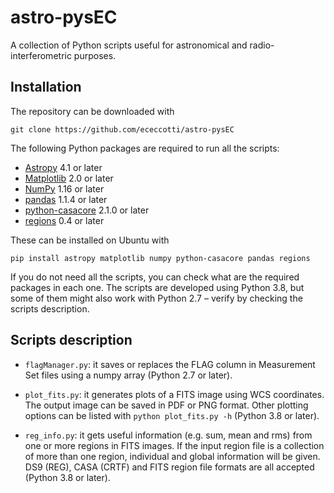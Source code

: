 # astro-pysEC

A collection of Python scripts useful for astronomical and radio-interferometric purposes.

## Installation
The repository can be downloaded with
```
git clone https://github.com/ececcotti/astro-pysEC
```
The following Python packages are required to run all the scripts:
-  [Astropy](https://docs.astropy.org/en/stable/index.html) 4.1 or later
-  [Matplotlib](https://matplotlib.org/) 2.0 or later
-  [NumPy](https://numpy.org/) 1.16 or later
-  [pandas](https://pandas.pydata.org/pandas-docs/stable/index.html) 1.1.4 or later
-  [python-casacore](https://pypi.org/project/python-casacore/) 2.1.0 or later
-  [regions](https://pypi.org/project/regions/) 0.4 or later

These can be installed on Ubuntu with
```
pip install astropy matplotlib numpy python-casacore pandas regions
```
If you do not need all the scripts, you can check what are the required packages in each one. The scripts are developed using Python 3.8, but some of them might also work with Python 2.7 &ndash; verify by checking the scripts description.

## Scripts description
-  `flagManager.py`: it saves or replaces the FLAG column in Measurement Set files using a numpy array (Python 2.7 or later).

-  `plot_fits.py`: it generates plots of a FITS image using WCS coordinates. The output image can be saved in PDF or PNG format. Other plotting options can be listed with `python plot_fits.py -h` (Python 3.8 or later).

-  `reg_info.py`: it gets useful information (e.g. sum, mean and rms) from one or more regions in FITS images. If the input region file is a collection of more than one region, individual and global information will be given. DS9 (REG), CASA (CRTF) and FITS region file formats are all accepted (Python 3.8 or later).

